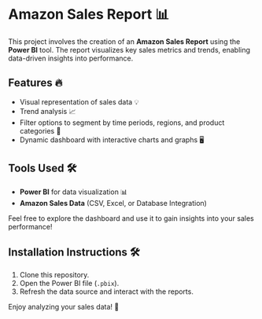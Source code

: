 # Amazon Sales Report 📊

This project involves the creation of an **Amazon Sales Report** using the **Power BI** tool. The report visualizes key sales metrics and trends, enabling data-driven insights into performance.

## Features 🔥
- Visual representation of sales data 💡
- Trend analysis 📈
- Filter options to segment by time periods, regions, and product categories 🛒
- Dynamic dashboard with interactive charts and graphs 🖥️

## Tools Used 🛠️
- **Power BI** for data visualization 📊
- **Amazon Sales Data** (CSV, Excel, or Database Integration)

Feel free to explore the dashboard and use it to gain insights into your sales performance!

## Installation Instructions 🛠️

1. Clone this repository.
2. Open the Power BI file (`.pbix`).
3. Refresh the data source and interact with the reports.

Enjoy analyzing your sales data! 🎉
